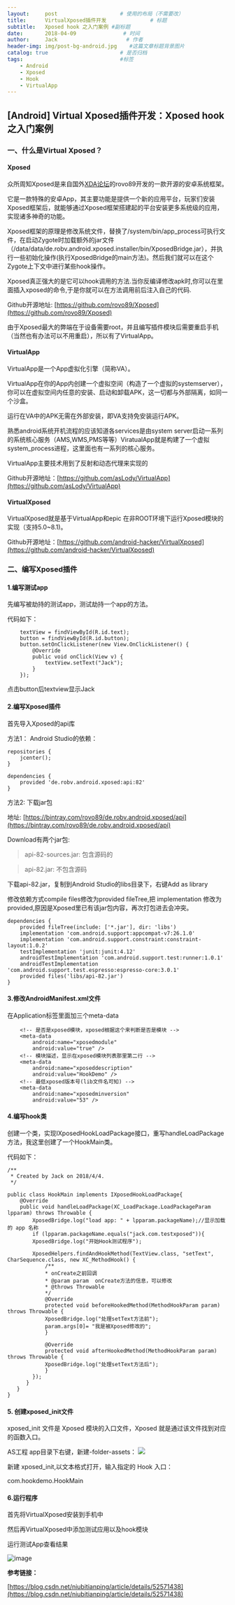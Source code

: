 ```yaml
---
layout:     post                    # 使用的布局（不需要改）
title:      VirtualXposed插件开发              # 标题 
subtitle:   Xposed hook 之入门案例 #副标题
date:       2018-04-09               # 时间
author:     Jack                      # 作者
header-img: img/post-bg-android.jpg    #这篇文章标题背景图片
catalog: true                       # 是否归档
tags:                               #标签
    - Android
    - Xposed
    - Hook
    - VirtualApp
---
```



## [Android] Virtual Xposed插件开发：Xposed hook 之入门案例

### 一、什么是Virtual Xposed？
#### Xposed
众所周知Xposed是来自国外[XDA论坛](https://forum.xda-developers.com/)的rovo89开发的一款开源的安卓系统框架。

它是一款特殊的安卓App，其主要功能是提供一个新的应用平台，玩家们安装Xposed框架后，就能够通过Xposed框架搭建起的平台安装更多系统级的应用，实现诸多神奇的功能。

Xposed框架的原理是修改系统文件，替换了/system/bin/app_process可执行文件，在启动Zygote时加载额外的jar文件（/data/data/de.robv.android.xposed.installer/bin/XposedBridge.jar），并执行一些初始化操作(执行XposedBridge的main方法)。然后我们就可以在这个Zygote上下文中进行某些hook操作。

Xposed真正强大的是它可以hook调用的方法.当你反编译修改apk时,你可以在里面插入xposed的命令,于是你就可以在方法调用前后注入自己的代码.

Github开源地址: [https://github.com/rovo89/Xposed](https://github.com/rovo89/Xposed)

由于Xposed最大的弊端在于设备需要root，并且编写插件模块后需要重启手机（当然也有办法可以不用重启），所以有了VirtualApp。

#### VirtualApp
VirtualApp是一个App虚拟化引擎（简称VA）。

VirtualApp在你的App内创建一个虚拟空间（构造了一个虚拟的systemserver），你可以在虚拟空间内任意的安装、启动和卸载APK，这一切都与外部隔离，如同一个沙盒。

运行在VA中的APK无需在外部安装，即VA支持免安装运行APK。

熟悉android系统开机流程的应该知道各services是由system server启动一系列的系统核心服务（AMS,WMS,PMS等等）ViratualApp就是构建了一个虚拟system_process进程，这里面也有一系列的核心服务。

VirtualApp主要技术用到了反射和动态代理来实现的


Github开源地址：[https://github.com/asLody/VirtualApp](https://github.com/asLody/VirtualApp)

#### VirtualXposed
VirtualXposed就是基于VirtualApp和epic 在非ROOT环境下运行Xposed模块的实现（支持5.0~8.1)。

Github开源地址：[https://github.com/android-hacker/VirtualXposed](https://github.com/android-hacker/VirtualXposed)


### 二、编写Xposed插件
#### 1.编写测试app
先编写被劫持的测试app，测试劫持一个app的方法。

代码如下：

    
        textView = findViewById(R.id.text);
        button = findViewById(R.id.button);
        button.setOnClickListener(new View.OnClickListener() {
            @Override
            public void onClick(View v) {
                textView.setText("Jack");
            }
        });

点击button后textview显示Jack

#### 2.编写Xposed插件
首先导入Xposed的api库

方法1：
Android Studio的依赖：

    repositories {
        jcenter();
    }
    
    dependencies {
        provided 'de.robv.android.xposed:api:82'
    }

方法2: 下载jar包 

地址: [https://bintray.com/rovo89/de.robv.android.xposed/api](https://bintray.com/rovo89/de.robv.android.xposed/api)

Download有两个jar包: 

>api-82-sources.jar: 包含源码的 

>api-82.jar: 不包含源码


下载api-82.jar，复制到Android Studio的libs目录下，右键Add as library 

修改依赖方式compile files修改为provided fileTree,把 implementation 修改为 provided,原因是Xposed里已有该jar包内容，再次打包进去会冲突。

    dependencies {
        provided fileTree(include: ['*.jar'], dir: 'libs')
        implementation 'com.android.support:appcompat-v7:26.1.0'
        implementation 'com.android.support.constraint:constraint-layout:1.0.2'
        testImplementation 'junit:junit:4.12'
        androidTestImplementation 'com.android.support.test:runner:1.0.1'
        androidTestImplementation 'com.android.support.test.espresso:espresso-core:3.0.1'
        provided files('libs/api-82.jar')
    }


#### 3.修改AndroidManifest.xml文件

在Application标签里面加三个meta-data

        <!-- 是否是xposed模块，xposed根据这个来判断是否是模块 -->
        <meta-data
            android:name="xposedmodule"
            android:value="true" />
        <!-- 模块描述，显示在xposed模块列表那里第二行 -->
        <meta-data
            android:name="xposeddescription"
            android:value="HookDemo" />
        <!-- 最低xposed版本号(lib文件名可知) -->
        <meta-data
            android:name="xposedminversion"
            android:value="53" />

#### 4.编写hook类

创建一个类，实现IXposedHookLoadPackage接口，重写handleLoadPackage方法，我这里创建了一个HookMain类。

代码如下：

    /**
     * Created by Jack on 2018/4/4.
     */
    
    public class HookMain implements IXposedHookLoadPackage{
        @Override
        public void handleLoadPackage(XC_LoadPackage.LoadPackageParam lpparam) throws Throwable {
            XposedBridge.log("load app: " + lpparam.packageName);//显示加载的 app 名称
            if (lpparam.packageName.equals("jack.com.testxposed")){
            XposedBridge.log("开始Hook测试程序");
    
            XposedHelpers.findAndHookMethod(TextView.class, "setText", CharSequence.class, new XC_MethodHook() {
                /**
                * onCreate之前回调
                * @param param  onCreate方法的信息，可以修改
                * @throws Throwable
                */
                @Override
                protected void beforeHookedMethod(MethodHookParam param) throws Throwable {
                XposedBridge.log("处理setText方法前");
                param.args[0]= "我是被Xposed修改的";
                }
                
                @Override
                protected void afterHookedMethod(MethodHookParam param) throws Throwable {
                XposedBridge.log("处理setText方法后");
                }
            });
          }
       }
    }
  
#### 5. 创建xposed_init文件
xposed_init 文件是 Xposed 模块的入口文件，Xposed 就是通过该文件找到对应的函数入口。


AS工程 app目录下右键，新建-folder-assets：
![](http://wx2.sinaimg.cn/mw690/b8fcdcc3gy1fpro2dbufsj20ls0h0dhs.jpg)  

新建 xposed_init,以文本格式打开，输入指定的 Hook 入口：


com.hookdemo.HookMain

#### 6.运行程序
首先将VirtualXposed安装到手机中

然后再VirtualXposed中添加测试应用以及hook模块

运行测试App查看结果

![image](http://wx4.sinaimg.cn/mw690/b5ec746bgy1fq6qsybklbg20gw0u0kjp.gif)




**参考链接：**

[https://blog.csdn.net/niubitianping/article/details/52571438](https://blog.csdn.net/niubitianping/article/details/52571438)